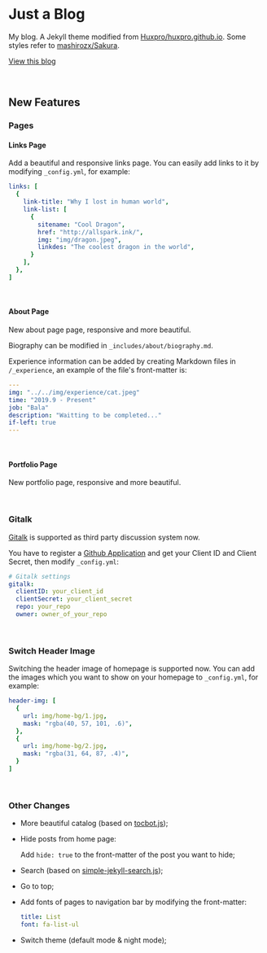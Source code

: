 # Just a Blog

My blog. A Jekyll theme modified from [Huxpro/huxpro.github.io](https://github.com/Huxpro/huxpro.github.io). Some styles refer to [mashirozx/Sakura](https://github.com/mashirozx/Sakura).

[View this blog](https://renovamen.ink/)

&nbsp;

## New Features

### Pages

#### Links Page

Add a beautiful and responsive links page. You can easily add links to it by modifying `_config.yml`, for example:

```yaml
links: [
  {
    link-title: "Why I lost in human world",
    link-list: [
      {
        sitename: "Cool Dragon",
        href: "http://allspark.ink/",
        img: "img/dragon.jpeg",
        linkdes: "The coolest dragon in the world",
      }
    ],
  },
]
```

&nbsp;

#### About Page

New about page page, responsive and more beautiful. 

Biography can be modified in `_includes/about/biography.md`.

Experience information can be added by creating Markdown files in `/_experience`, an example of the file's front-matter is:

```yaml
---
img: "../../img/experience/cat.jpeg"
time: "2019.9 - Present"
job: "Bala"
description: "Waitting to be completed..."
if-left: true
---
```

&nbsp;

#### Portfolio Page

New portfolio page, responsive and more beautiful.

&nbsp;

### Gitalk

[Gitalk](https://github.com/gitalk/gitalk) is supported as third party discussion system now.

You have to register a [Github Application](https://github.com/settings/applications/new) and get your Client ID and Client Secret, then modify `_config.yml`:

```yaml
# Gitalk settings
gitalk:
  clientID: your_client_id
  clientSecret: your_client_secret
  repo: your_repo
  owner: owner_of_your_repo
```

&nbsp;

### Switch Header Image

Switching the header image of homepage is supported now. You can add the images which you want to show on your homepage to `_config.yml`, for example:

```yaml
header-img: [
  {
    url: img/home-bg/1.jpg,
    mask: "rgba(40, 57, 101, .6)",
  },
  {
    url: img/home-bg/2.jpg,
    mask: "rgba(31, 64, 87, .4)",
  }
]
```

&nbsp;

### Other Changes

- More beautiful catalog (based on [tocbot.js](https://github.com/tscanlin/tocbot));

- Hide posts from home page: 

  Add `hide: true` to the front-matter of the post you want to hide;

- Search (based on [simple-jekyll-search.js](https://github.com/christian-fei/Simple-Jekyll-Search));

- Go to top;

- Add fonts of pages to navigation bar by modifying the front-matter:

  ```yaml
  title: List
  font: fa-list-ul
  ```

- Switch theme (default mode & night mode);